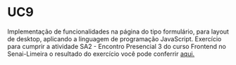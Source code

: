 # UC9
Implementação de funcionalidades na página do tipo formulário, para layout de desktop, aplicando a linguagem de programação JavaScript. 
Exercício para cumprir a atividade SA2 - Encontro Presencial 3 do curso Frontend no Senai-Limeira o resultado do exercício você pode conferrir [aqui.](https://bit.ly/2ZpIpK8)
